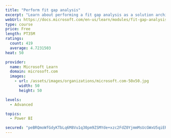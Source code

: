 ```yaml
---
title: "Perform fit gap analysis"
excerpt: "Learn about performing a fit gap analysis as a solution architect for Dynamics 365 and Microsoft Power Platform."
webUrl: https://docs.microsoft.com/en-us/learn/modules/fit-gap-analysis/
type: course
price: Free
length: PT35M
ratings:
  count: 419
  average: 4.7231503
heat: 50

provider:
  name: Microsoft Learn
  domain: microsoft.com
  images:
    - url: /assets/images/organizations/microsoft.com-50x50.jpg
      width: 50
      height: 50

levels:
  - Advanced

topics:
  - Power BI

secured: "peBRQmoWfGdyKTbLq6M8Vu1q30pm9ZSMYde+xzc2FdZ0YjmmMsUcGWxU5qiERuO3w7Ciqoev5A6d8FYBGdQ6lq67rxNREAkSlI92fbkFuTlVfjwnfxMG4SX/7lAoxMKG+1hqfMv4Sd9D0a1GWNv7HTF4zlxvA3Uwkf9N0Y8Hu1JtOHO8PzA3Ux5/2kjlgmSf/o2kRe00lTuTV8Rth6cueoETg4SJT4+7jYTPNZ6Gn+lbdW71Pq59vbfB2Kck+1IxTL+6TDY7v6fKyNVtDK5uOG2N1Vww0i+mg5rwyShUq6bTlx3lsDFYAC3bbr9JeRebagB4A05UUM4gPAfbGv3xNPD7BHiieaDbljum4dDkFZ/G1RwW7YV6Z5QUUrRpqT9o+NaSr1MulF9d0SFI8+PBnkzZ4HVs/aEjKhORjSa9ln4=;J79/8vgPMSIANkixl5VoDw=="
---
```


